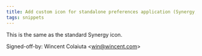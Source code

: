 ```yaml
---
title: Add custom icon for standalone preferences application (Synergy, 0bd5383)
tags: snippets
---
```


This is the same as the standard Synergy icon.

Signed-off-by: Wincent Colaiuta &lt;win@wincent.com&gt;

